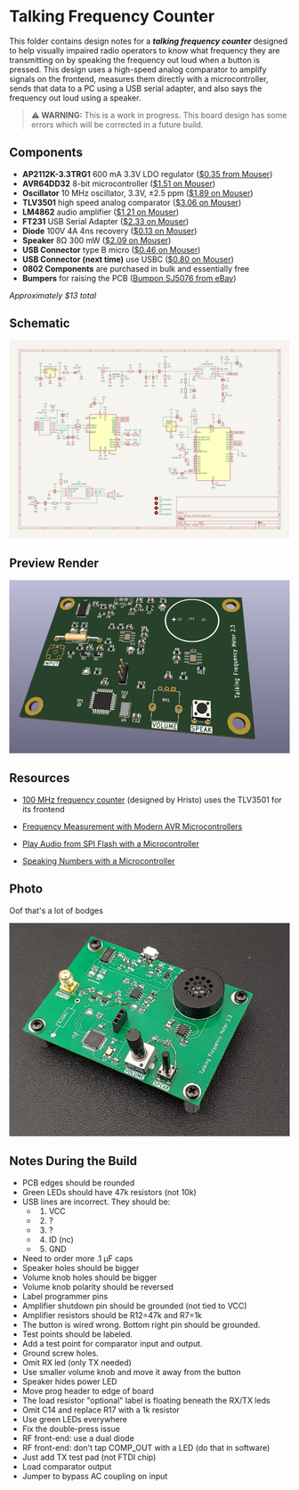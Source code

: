 # Talking Frequency Counter

This folder contains design notes for a ***talking frequency counter*** designed to help visually impaired radio operators to know what frequency they are transmitting on by speaking the frequency out loud when a button is pressed. This design uses a high-speed analog comparator to amplify signals on the frontend, measures them directly with a microcontroller, sends that data to a PC using a USB serial adapter, and also says the frequency out loud using a speaker.

> **⚠️ WARNING:** This is a work in progress. This board design has some errors which will be corrected in a future build.

## Components
* **AP2112K-3.3TRG1** 600 mA 3.3V LDO regulator ([$0.35 from Mouser](https://www.mouser.com/ProductDetail/Diodes-Incorporated/AP2112K-3.3TRG1?qs=x6A8l6qLYDDPYHosCdzh%2FA%3D%3D))
* **AVR64DD32** 8-bit microcontroller ([$1.51 on Mouser](https://www.mouser.com/ProductDetail/Microchip-Technology/AVR64DD32-I-PT?qs=tlsG%2FOw5FFjuwvYsegdIqg%3D%3D))
* **Oscillator** 10 MHz oscillator, 3.3V, ±2.5 ppm ([$1.89 on Mouser](https://www.mouser.com/ProductDetail/ECS/ECS-TXO-2016-33-100-TR?qs=PzGy0jfpSMvd6OxkHIkpfg%3D%3D))
* **TLV3501** high speed analog comparator ([$3.06 on Mouser](https://www.mouser.com/ProductDetail/Texas-Instruments/TLV3501AIDR?qs=m96fseALk3U7ir0PfDMQ%252BA%3D%3D))
* **LM4862** audio amplifier ([$1.21 on Mouser](https://www.mouser.com/ProductDetail/Texas-Instruments/LM4862MX-NOPB?qs=QbsRYf82W3HZp12WHQE14A%3D%3D))
* **FT231** USB Serial Adapter ([$2.33 on Mouser](https://www.mouser.com/ProductDetail/FTDI/FT231XS-R?qs=Gp1Yz1mis3WduRPsgrTbtg%3D%3D))
* **Diode** 100V 4A 4ns recovery ([$0.13 on Mouser](https://www.mouser.com/ProductDetail/Panjit/1N4148W_R1_00001?qs=sPbYRqrBIVnqVztCqPNVrw%3D%3D))
* **Speaker** 8Ω 300 mW ([$2.09 on Mouser](https://www.mouser.com/ProductDetail/DB-Unlimited/SM231508-1?qs=t9M3m0YJX4Ng139DBuQXjw%3D%3D))
* **USB Connector** type B micro ([$0.46 on Mouser](https://www.mouser.com/ProductDetail/Amphenol-FCI/10118193-0001LF?qs=Ywefl8B65e63Nsqd%252B8HZaQ%3D%3D))
* **USB Connector (next time)** use USBC ([$0.80 on Mouser](https://www.mouser.com/ProductDetail/GCT/USB4105-GF-A?qs=KUoIvG%2F9IlY%2FMLlBMpStpA%3D%3D))
* **0802 Components** are purchased in bulk and essentially free
* **Bumpers** for raising the PCB ([Bumpon SJ5076 from eBay](https://www.mouser.com/datasheet/2/1/Bumpon%20Molded%20Shapes%20Colored%20and%20Clear%20Series%20TDS-845047.pdf))

_Approximately $13 total_

## Schematic

![](schematic.png)

## Preview Render

![](3d.png)

## Resources

* [100 MHz frequency counter](https://www.electronics-lab.com/project/100mhz-frequency-counter-with-pic16f628a-2/) (designed by Hristo) uses the TLV3501 for its frontend

* [Frequency Measurement with Modern AVR Microcontrollers](https://swharden.com/blog/2023-08-31-avr-dd-frequency-counter/)

* [Play Audio from SPI Flash with a Microcontroller](https://swharden.com/blog/2023-08-26-spi-flash-audio/)

* [Speaking Numbers with a Microcontroller](https://swharden.com/blog/2023-08-19-speaking-microcontroller/)

## Photo

Oof that's a lot of bodges

![](photo.png)

## Notes During the Build
* PCB edges should be rounded
* Green LEDs should have 47k resistors (not 10k)
* USB lines are incorrect. They should be:
  * 1. VCC
  * 2. ?
  * 3. ?
  * 4. ID (nc)
  * 5. GND
* Need to order more .1 µF caps
* Speaker holes should be bigger
* Volume knob holes should be bigger
* Volume knob polarity should be reversed
* Label programmer pins
* Amplifier shutdown pin should be grounded (not tied to VCC)
* Amplifier resistors should be R12=47k and R7=1k
* The button is wired wrong. Bottom right pin should be grounded.
* Test points should be labeled.
* Add a test point for comparator input and output.
* Ground screw holes.
* Omit RX led (only TX needed)
* Use smaller volume knob and move it away from the button
* Speaker hides power LED
* Move prog header to edge of board
* The load resistor "optional" label is floating beneath the RX/TX leds
* Omit C14 and replace R17 with a 1k resistor
* Use green LEDs everywhere
* Fix the double-press issue
* RF front-end: use a dual diode
* RF front-end: don't tap COMP_OUT with a LED (do that in software)
* Just add TX test pad (not FTDI chip)
* Load comparator output
* Jumper to bypass AC coupling on input